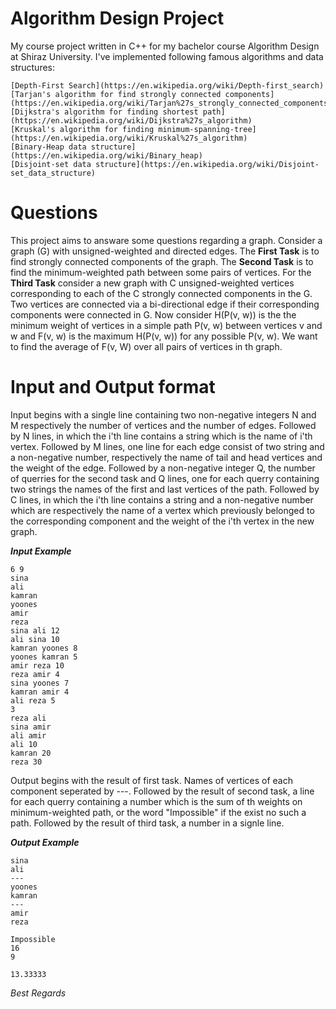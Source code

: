 # Algorithm Design Project

My course project written in C++ for my bachelor course Algorithm Design at Shiraz University. I've implemented following famous algorithms and data structures:
	
	[Depth-First Search](https://en.wikipedia.org/wiki/Depth-first_search)
	[Tarjan's algorithm for find strongly connected components](https://en.wikipedia.org/wiki/Tarjan%27s_strongly_connected_components_algorithm)
	[Dijkstra's algorithm for finding shortest path](https://en.wikipedia.org/wiki/Dijkstra%27s_algorithm)
	[Kruskal's algorithm for finding minimum-spanning-tree](https://en.wikipedia.org/wiki/Kruskal%27s_algorithm)
	[Binary-Heap data structure](https://en.wikipedia.org/wiki/Binary_heap)
	[Disjoint-set data structure](https://en.wikipedia.org/wiki/Disjoint-set_data_structure)
	
# Questions

This project aims to answare some questions regarding a graph. Consider a graph (G) with  unsigned-weighted and directed edges. The **First Task** is to find strongly connected components of the graph.
The **Second Task** is to find the minimum-weighted path between some pairs of vertices. For the **Third Task** consider a new graph with C unsigned-weighted vertices corresponding to each of the C strongly connected components in the G.
Two vertices are connected via a bi-directional edge if their corresponding components were connected in G.
Now consider H(P(v, w)) is the the minimum weight of vertices in a simple path P(v, w) between vertices v and w and F(v, w) is the maximum H(P(v, w)) for any possible P(v, w). 
We want to find the average of F(v, W) over all pairs of vertices in th graph.

# Input and Output format

Input begins with a single line containing two non-negative integers N and M respectively the number of vertices and the number of edges. Followed by N lines, in which the i'th line contains a string which is the name of i'th vertex.
Followed by M lines, one line for each edge consist of two string and a non-negative number, respectively the name of tail and head vertices and the weight of the edge.
Followed by a non-negative integer Q, the number of querries for the second task and Q lines, one for each querry containing two strings the names of the first and last vertices of the path.
Followed by C lines, in which the i'th line contains a string and a non-negative number which are respectively the name of a vertex which previously belonged to the corresponding component and the weight of the i'th vertex in the new graph.

***Input Example***
	
	6 9
	sina
	ali
	kamran
	yoones
	amir
	reza
	sina ali 12
	ali sina 10
	kamran yoones 8
	yoones kamran 5
	amir reza 10
	reza amir 4
	sina yoones 7
	kamran amir 4
	ali reza 5
	3 
	reza ali
	sina amir
	ali amir
	ali 10
	kamran 20
	reza 30

Output begins with the result of first task. Names of vertices of each component seperated by ---. Followed by the result of second task, a line for each querry containing a number which is the sum of th weights on minimum-weighted path, 
or the word "Impossible" if the exist no such a path. Followed by the result of third task, a number in a signle line.

***Output Example***

	sina
	ali
	---
	yoones
	kamran
	---
	amir
	reza
	
	Impossible
	16
	9
	
	13.33333

*Best Regards*